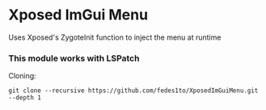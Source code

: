 # Xposed ImGui Menu

Uses Xposed's ZygoteInit function to inject the menu at runtime
### This module works with LSPatch

Cloning:
```
git clone --recursive https://github.com/fedes1to/XposedImGuiMenu.git --depth 1
```
